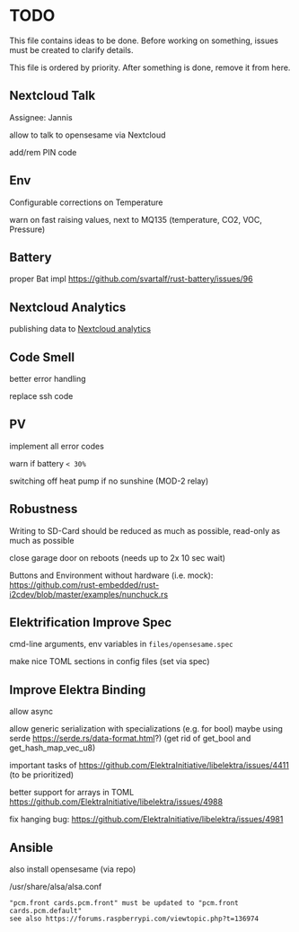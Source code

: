 # TODO

This file contains ideas to be done.
Before working on something, issues must be created to clarify details.

This file is ordered by priority.
After something is done, remove it from here.

## Nextcloud Talk

Assignee: Jannis

allow to talk to opensesame via Nextcloud

add/rem PIN code

## Env

Configurable corrections on Temperature

warn on fast raising values, next to MQ135 (temperature, CO2, VOC, Pressure)

## Battery

proper Bat impl https://github.com/svartalf/rust-battery/issues/96

## Nextcloud Analytics

publishing data to [Nextcloud analytics](https://github.com/Rello/analytics/wiki/API#data-add)

## Code Smell

better error handling

replace ssh code

## PV

implement all error codes

warn if battery `< 30%`

switching off heat pump if no sunshine (MOD-2 relay)

## Robustness

Writing to SD-Card should be reduced as much as possible, read-only as much as possible

close garage door on reboots (needs up to 2x 10 sec wait)

Buttons and Environment without hardware (i.e. mock): https://github.com/rust-embedded/rust-i2cdev/blob/master/examples/nunchuck.rs

## Elektrification Improve Spec

cmd-line arguments, env variables in `files/opensesame.spec`

make nice TOML sections in config files (set via spec)

## Improve Elektra Binding

allow async

allow generic serialization with specializations (e.g. for bool) maybe using serde https://serde.rs/data-format.html?) (get rid of get_bool and get_hash_map_vec_u8)

important tasks of https://github.com/ElektraInitiative/libelektra/issues/4411 (to be prioritized)

better support for arrays in TOML https://github.com/ElektraInitiative/libelektra/issues/4988

fix hanging bug: https://github.com/ElektraInitiative/libelektra/issues/4981

## Ansible

also install opensesame (via repo)

/usr/share/alsa/alsa.conf

	"pcm.front cards.pcm.front" must be updated to "pcm.front cards.pcm.default"
	see also https://forums.raspberrypi.com/viewtopic.php?t=136974

